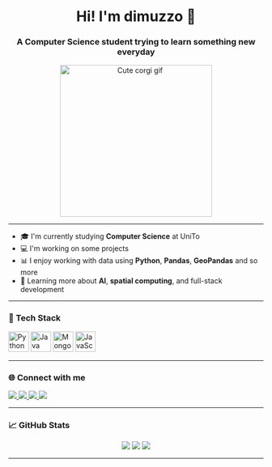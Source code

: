 <h1 align="center">Hi! I'm dimuzzo 🐶</h1>
<h3 align="center">A Computer Science student trying to learn something new everyday</h3>

<div align="center">
  <img src="https://i.pinimg.com/originals/66/23/e7/6623e73500f43b8d20aaa35a46465641.gif" alt="Cute corgi gif" width="300"/>
</div>

---

- 🎓 I'm currently studying **Computer Science** at UniTo  
- 💻 I'm working on some projects  
- 📊 I enjoy working with data using **Python**, **Pandas**, **GeoPandas** and so more 
- 🧠 Learning more about **AI**, **spatial computing**, and full-stack development  

---

### 🚀 Tech Stack

<p align="left">
  <img src="https://cdn.jsdelivr.net/gh/devicons/devicon/icons/python/python-original.svg" width="40" height="40" alt="Python"/>
  <img src="https://cdn.jsdelivr.net/gh/devicons/devicon/icons/java/java-original.svg" width="40" height="40" alt="Java"/>
  <img src="https://cdn.jsdelivr.net/gh/devicons/devicon/icons/mongodb/mongodb-original.svg" width="40" height="40" alt="MongoDB"/>
  <img src="https://cdn.jsdelivr.net/gh/devicons/devicon/icons/javascript/javascript-original.svg" width="40" height="40" alt="JavaScript"/>
</p>

---

### 🌐 Connect with me

<p align="left">
  <a href="https://www.linkedin.com/in/alessandro-demo-b844a8301" target="_blank">
    <img src="https://img.shields.io/badge/LinkedIn-0077B5?style=for-the-badge&logo=linkedin&logoColor=white" />
  </a>
  <a href="https://www.instagram.com/_aledemo/" target="_blank">
    <img src="https://img.shields.io/badge/Instagram-E4405F?style=for-the-badge&logo=instagram&logoColor=white" />
  </a>
  <a href="https://leetcode.com/dimuzzo/" target="_blank">
    <img src="https://img.shields.io/badge/LeetCode-FFA116?style=for-the-badge&logo=leetcode&logoColor=black" />
  </a>
  <a href="mailto:your.email@example.com">
    <img src="https://img.shields.io/badge/Email-D14836?style=for-the-badge&logo=gmail&logoColor=white" />
  </a>
</p>

---

### 📈 GitHub Stats

<p align="center">
  <img src="https://github-readme-stats.vercel.app/api?username=dimuzzo&show_icons=true&theme=radical" />
  <img src="https://github-readme-stats.vercel.app/api/top-langs/?username=dimuzzo&layout=compact&theme=radical" />
  <img src="https://nirzak-streak-stats.vercel.app?user=dimuzzo&date_format=j%20M%5B%20Y%5D" />
</p>

---
